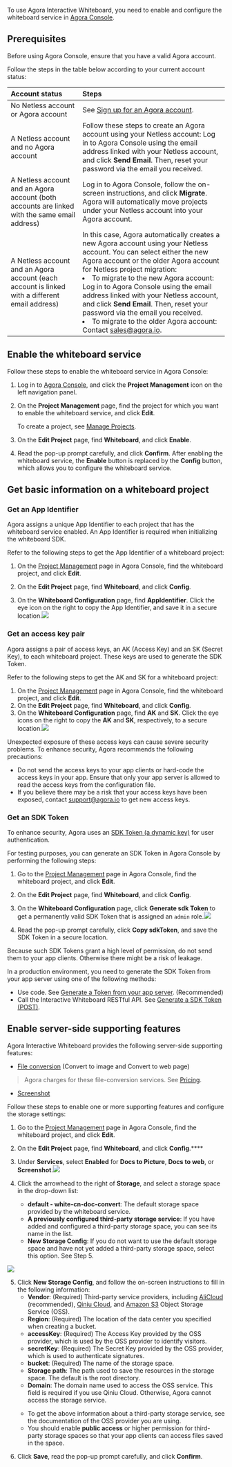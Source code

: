 To use Agora Interactive Whiteboard, you need to enable and configure the whiteboard service in [Agora Console](https://console.agora.io/#onboarding).


## Prerequisites

Before using Agora Console, ensure that you have a valid Agora account.

Follow the steps in the table below according to your current account status:

| Account status | Steps |
| :----------------------------------------------------------- | :----------------------------------------------------------- |
| No Netless account or Agora account | See [Sign up for an Agora account](https://docs.agora.io/cn/AgoraPlatform/sign_in_and_sign_up?platform=AllPlatforms). |
| A Netless account and no Agora account | Follow these steps to create an Agora account using your Netless account: Log in to Agora Console using the email address linked with your Netless account, and click **Send Email**. Then, reset your password via the email you received. |
| A Netless account and an Agora account (both accounts are linked with the same email address) | Log in to Agora Console, follow the on-screen instructions, and click **Migrate**. Agora will automatically move projects under your Netless account into your Agora account. |
| A Netless account and an Agora account (each account is linked with a different email address) | In this case, Agora automatically creates a new Agora account using your Netless account. You can select either the new Agora account or the older Agora account for Netless project migration:<li>To migrate to the new Agora account: Log in to Agora Console using the email address linked with your Netless account, and click **Send Email**. Then, reset your password via the email you received.<li>To migrate to the older Agora account: Contact sales@agora.io. |

## Enable the whiteboard service

Follow these steps to enable the whiteboard service in Agora Console:

1. Log in to [Agora Console](https://console.agora.io/), and click the **Project Management** icon on the left navigation panel.

2. On the **Project Management** page, find the project for which you want to enable the whiteboard service, and click **Edit**.

   <div class="alert note"> To create a project, see <a href="https://docs.agora.io/cn/AgoraPlatform/manage_projects?platform=AllPlatforms">Manage Projects</a >.</div>
3. On the **Edit Project** page, find **Whiteboard**, and click **Enable**.
4. Read the pop-up prompt carefully, and click **Confirm**. 
After enabling the whiteboard service, the **Enable** button is replaced by the **Config** button, which allows you to configure the whiteboard service.

## Get basic information on a whiteboard project

### Get an App Identifier

Agora assigns a unique App Identifier to each project that has the whiteboard service enabled. An App Identifier is required when initializing the whiteboard SDK.

Refer to the following steps to get the App Identifier of a whiteboard project:

1. On the [Project Management](https://console.agora.io/projects) page in Agora Console, find the whiteboard project, and click **Edit**.

2. On the **Edit Project** page, find **Whiteboard**, and click **Config**.

3. On the **Whiteboard Configuration** page, find **AppIdentifier**. Click the eye icon on the right to copy the App Identifier, and save it in a secure location.![](https://web-cdn.agora.io/docs-files/1616656656727)



### Get an access key pair

Agora assigns a pair of access keys, an AK (Access Key) and an SK (Secret Key), to each whiteboard project. These keys are used to generate the SDK Token.

Refer to the following steps to get the AK and SK for a whiteboard project:

1. On the [Project Management](https://console.agora.io/projects) page in Agora Console, find the whiteboard project, and click **Edit**.
2. On the **Edit Project** page, find **Whiteboard**, and click **Config**.
3. On the **Whiteboard Configuration** page, find **AK** and **SK**. Click the eye icons on the right to copy the **AK** and **SK**, respectively, to a secure location.![](https://web-cdn.agora.io/docs-files/1616656748111)


<div class="alert note">Unexpected exposure of these access keys can cause severe security problems. To enhance security, Agora recommends the following precautions:

- Do not send the access keys to your app clients or hard-code the access keys in your app. Ensure that only your app server is allowed to read the access keys from the configuration file.
- If you believe there may be a risk that your access keys have been exposed, contact support@agora.io to get new access keys.</div>

### Get an SDK Token

To enhance security, Agora uses an [SDK Token (a dynamic key)](/cn/whiteboard/whiteboard_token_overview) for user authentication.

For testing purposes, you can generate an SDK Token in Agora Console by performing the following steps:

1. Go to the [Project Management](https://console.agora.io/projects) page in Agora Console, find the whiteboard project, and click **Edit**.

2. On the **Edit Project** page, find **Whiteboard**, and click **Config**.

3. On the **Whiteboard Configuration** page, click **Generate sdk Token** to get a permanently valid SDK Token that is assigned an `admin` role.![](https://web-cdn.agora.io/docs-files/1616656760399)


4. Read the pop-up prompt carefully, click **Copy sdkToken**, and save the SDK Token in a secure location.


<div class="alert note">Because such SDK Tokens grant a high level of permission, do not send them to your app clients. Otherwise there might be a risk of leakage.</div>

In a production environment, you need to generate the SDK Token from your app server using one of the following methods:

- Use code. See [Generate a Token from your app server](/cn/whiteboard/generate_whiteboard_token_at_app_server). (Recommended)
- Call the Interactive Whiteboard RESTful API. See [Generate a SDK Token (POST)](/cn/whiteboard/generate_whiteboard_token).

## Enable server-side supporting features

Agora Interactive Whiteboard provides the following server-side supporting features:

- [File conversion](/cn/whiteboard/file_conversion_overview) (Convert to image and Convert to web page)

> Agora charges for these file-conversion services. See [Pricing](/cn/whiteboard/billing_whiteboard).

- [Screenshot](/cn/whiteboard/whiteboard_screenshot)

Follow these steps to enable one or more supporting features and configure the storage settings:

1. Go to the [Project Management](https://console.agora.io/projects) page in Agora Console, find the whiteboard project, and click **Edit**.

2. On the **Edit Project** page, find **Whiteboard**, and click **Config**.****

3. Under **Services**, select **Enabled** for **Docs to Picture**, **Docs to web**, or **Screenshot**.![](https://web-cdn.agora.io/docs-files/1616656791539)


4. Click the arrowhead to the right of **Storage**, and select a storage space in the drop-down list:

   - **default - white-cn-doc-convert**: The default storage space provided by the whiteboard service.
   - **A previously configured third-party storage service**: If you have added and configured a third-party storage space, you can see its name in the list.
   - **New Storage Config**: If you do not want to use the default storage space and have not yet added a third-party storage space, select this option. See Step 5.

![](https://web-cdn.agora.io/docs-files/1616656819276)

5. Click **New Storage Config**, and follow the on-screen instructions to fill in the following information:
   - **Vendor**: (Required) Third-party service providers, including [AliCloud](https://www.aliyun.com/product/oss) (recommended), [Qiniu Cloud](https://www.qiniu.com/products/kodo), and [Amazon S3](https://aws.amazon.com/cn/s3/?nc2=h_m1) Object Storage Service (OSS).
   - **Region**: (Required) The location of the data center you specified when creating a bucket.
   - **accessKey**: (Required) The Access Key provided by the OSS provider, which is used by the OSS provider to identify visitors.
   - **secretKey**: (Required) The Secret Key provided by the OSS provider, which is used to authenticate signatures.
   - **bucket**: (Required) The name of the storage space.
   - **Storage path**: The path used to save the resources in the storage space. The default is the root directory.
   - **Domain**: The domain name used to access the OSS service. This field is required if you use Qiniu Cloud. Otherwise, Agora cannot access the storage service.
   <div class="alert note">
		 <ul>
	 <li>To get the above information about a third-party storage service, see the documentation of the OSS provider you are using.</li>
		<li>You should enable <b>public access</b> or higher permission for third-party storage spaces so that your app clients can access files saved in the space.</li>
		 </ul>
</div>

6. Click **Save**, read the pop-up prompt carefully, and click **Confirm**.